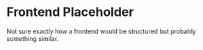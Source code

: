 # Frontend Placeholder
Not sure exactly how a frontend would be structured but probably something similar.
